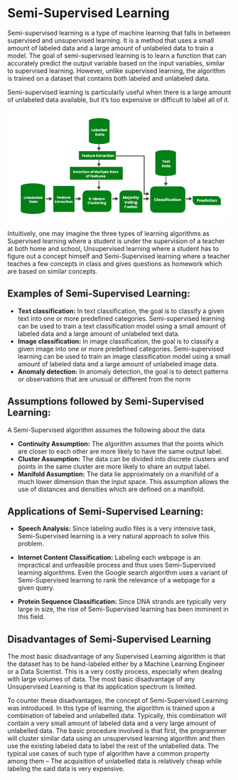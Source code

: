 # Semi-Supervised Learning

Semi-supervised learning is a type of machine learning that falls in between supervised and unsupervised learning. It is a method that uses a small amount of labeled data and a large amount of unlabeled data to train a model. The goal of semi-supervised learning is to learn a function that can accurately predict the output variable based on the input variables, similar to supervised learning. However, unlike supervised learning, the algorithm is trained on a dataset that contains both labeled and unlabeled data.

Semi-supervised learning is particularly useful when there is a large amount of unlabeled data available, but it’s too expensive or difficult to label all of it. 

![image](./ProposedSemisupervisedLearningProcess.jpg)

Intuitively, one may imagine the three types of learning algorithms as Supervised learning where a student is under the supervision of a teacher at both home and school, Unsupervised learning where a student has to figure out a concept himself and Semi-Supervised learning where a teacher teaches a few concepts in class and gives questions as homework which are based on similar concepts. 

## Examples of Semi-Supervised Learning:

- **Text classification:** In text classification, the goal is to classify a given text into one or more predefined categories. Semi-supervised learning can be used to train a text classification model using a small amount of labeled data and a large amount of unlabeled text data.
- **Image classification:** In image classification, the goal is to classify a given image into one or more predefined categories. Semi-supervised learning can be used to train an image classification model using a small amount of labeled data and a large amount of unlabeled image data.
- **Anomaly detection:** In anomaly detection, the goal is to detect patterns or observations that are unusual or different from the norm

## Assumptions followed by Semi-Supervised Learning:
A Semi-Supervised algorithm assumes the following about the data

- **Continuity Assumption:** The algorithm assumes that the points which are closer to each other are more likely to have the same output label.
- **Cluster Assumption:** The data can be divided into discrete clusters and points in the same cluster are more likely to share an output label.
- **Manifold Assumption:** The data lie approximately on a manifold of a much lower dimension than the input space. This assumption allows the use of distances and densities which are defined on a manifold.


## Applications of Semi-Supervised Learning:

- **Speech Analysis:** Since labeling audio files is a very intensive task, Semi-Supervised learning is a very natural approach to solve this problem.

- **Internet Content Classification:** Labeling each webpage is an impractical and unfeasible process and thus uses Semi-Supervised learning algorithms. Even the Google search algorithm uses a variant of Semi-Supervised learning to rank the relevance of a webpage for a given query.

- **Protein Sequence Classification:** Since DNA strands are typically very large in size, the rise of Semi-Supervised learning has been imminent in this field.


## Disadvantages of Semi-Supervised Learning
The most basic disadvantage of any Supervised Learning algorithm is that the dataset has to be hand-labeled either by a Machine Learning Engineer or a Data Scientist. This is a very costly process, especially when dealing with large volumes of data. The most basic disadvantage of any Unsupervised Learning is that its application spectrum is limited. 

To counter these disadvantages, the concept of Semi-Supervised Learning was introduced. In this type of learning, the algorithm is trained upon a combination of labeled and unlabelled data. Typically, this combination will contain a very small amount of labeled data and a very large amount of unlabelled data. The basic procedure involved is that first, the programmer will cluster similar data using an unsupervised learning algorithm and then use the existing labeled data to label the rest of the unlabelled data. The typical use cases of such type of algorithm have a common property among them – The acquisition of unlabelled data is relatively cheap while labeling the said data is very expensive. 
